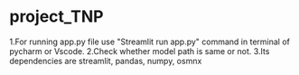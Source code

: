 # project_TNP
1.For running app.py file use "Streamlit run app.py" command in terminal of pycharm or Vscode.
2.Check whether model path is same or not.
3.Its dependencies are streamlit, pandas, numpy, osmnx
